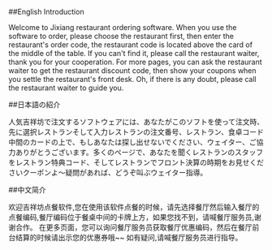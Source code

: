 
##English Introduction

Welcome to Jixiang restaurant ordering software. When you use the software to order, please choose the restaurant first, then enter the restaurant's order code, the restaurant code is located above the card of the middle of the table. If you can't find it, please call the restaurant waiter, thank you for your cooperation. For more pages, you can ask the restaurant waiter to get the restaurant discount code, then show your coupons when you settle the restaurant's front desk. Oh, if there is any doubt, please call the restaurant waiter to guide you.

##日本語の紹介

人気吉祥坊で注文するソフトウェアには、あなたがこのソフトを使って注文時、先に選択レストランそして入力レストランの注文番号、レストラン、食卓コード中間のカードの上で、もしあなたは探し出せないでください、ウェイター、ご協力ありがとうございます。多くのページで、あなたを聞くレストランのスタッフをレストラン特典コード、そしてレストランでフロント決算の時期をお見せくださいクーポンよ～疑問があれば、どうぞ叫ぶウェイター指導。

##中文简介

欢迎吉祥坊点餐软件,您在使用该软件点餐的时候，请先选择餐厅然后输入餐厅的点餐编码,餐厅编码位于餐桌中间的卡牌上方，如果您找不到，请喊餐厅服务员,谢谢合作。  在更多页面，您可以询问餐厅服务员获取餐厅优惠编码，然后在餐厅前台结算的时候请出示您的优惠券哦~~  如有疑问,请喊餐厅服务员进行指导。
